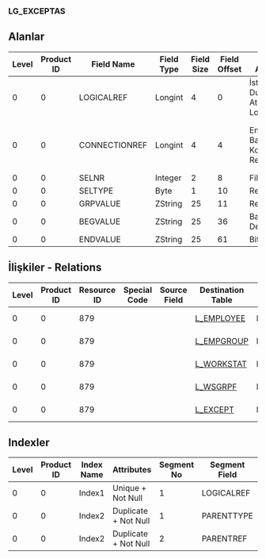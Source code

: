 ### LG_EXCEPTAS

## Alanlar

**Level**|**Product ID**|**Field Name**|**Field Type**|**Field Size**|**Field Offset**|**Türkçe Açıklama**|**Expression**
-----|-----|-----|-----|-----|-----|-----|-----
0|0|LOGICALREF|Longint|4|0|İstisnai Durum Atamaları Log. Ref.|Exception Assignment Logical Reference
0|0|CONNECTIONREF|Longint|4|4|Entegrasyon Bağlantı Kodu Log. Ref.|Integration Connection Code Logical Reference
0|0|SELNR|Integer|2|8|Filtre Türü|Filter Type
0|0|SELTYPE|Byte|1|10|Rezerve|Reserved
0|0|GRPVALUE|ZString|25|11|Rezerve|Reserved
0|0|BEGVALUE|ZString|25|36|Başlangıç Değeri|Begin Value
0|0|ENDVALUE|ZString|25|61|Bitiş Değeri|End Value

## İlişkiler - Relations

**Level**|**Product ID**|**Resource ID**|**Special Code**|**Source Field**|**Destination Table**|**Destination Field**|**Relation Type**|**Extra Condition**
-----|-----|-----|-----|-----|-----|-----|-----|-----
0|0|879|||[L_EMPLOYEE](../LG_EMPLOYEE "L_EMPLOYEE")|LOGICALREF|one-to-one|SOURCETYPE = 0
0|0|879|||[L_EMPGROUP](../LG_EMPGROUP "L_EMPGROUP")|LOGICALREF|one-to-one|SOURCETYPE = 1
0|0|879|||[L_WORKSTAT](../LG_WORKSTAT "L_WORKSTAT")|LOGICALREF|one-to-one|SOURCETYPE = 2
0|0|879|||[L_WSGRPF](../LG_WSGRPF "L_WSGRPF")|LOGICALREF|one-to-one|SOURCETYPE = 3
0|0|879|||[L_EXCEPT](../LG_EXCEPT "L_EXCEPT")|LOGICALREF|one-to-one|

## Indexler

**Level**|**Product ID**|**Index Name**|**Attributes**|**Segment No**|**Segment Field**|**Sense**
-----|-----|-----|-----|-----|-----|-----
0|0|Index1|Unique + Not Null|1|LOGICALREF|Ascending
0|0|Index2|Duplicate + Not Null|1|PARENTTYPE|Ascending
0|0|Index2|Duplicate + Not Null|2|PARENTREF|Ascending
